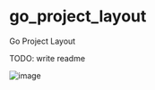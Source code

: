 # go_project_layout
Go Project Layout

TODO: write readme

![image](https://user-images.githubusercontent.com/46742766/188979538-c406bb08-8024-4bf9-a78a-9f7260bb8485.png)
